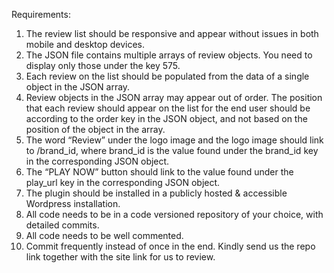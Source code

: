 Requirements:
1. The review list should be responsive and appear without issues in both mobile and desktop devices.
2. The JSON file contains multiple arrays of review objects. You need to display only those under the key 575.
3. Each review on the list should be populated from the data of a single object in the JSON array.
4. Review objects in the JSON array may appear out of order. The position that each review should appear on the list for the end user should be according to the order key in the JSON object, and not based on the position of the object in the array.
5. The word “Review” under the logo image and the logo image should link to /brand_id, where brand_id is the value found under the brand_id key in the corresponding JSON object.
6. The “PLAY NOW” button should link to the value found under the play_url key in the corresponding JSON object.
7. The plugin should be installed in a publicly hosted & accessible Wordpress installation.
8. All code needs to be in a code versioned repository of your choice, with detailed commits.
9. All code needs to be well commented.
10. Commit frequently instead of once in the end.
Kindly send us the repo link together with the site link for us to review.